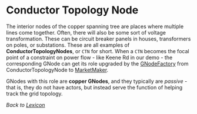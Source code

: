 # Conductor Topology Node

The interior nodes of the copper spanning tree are places where multiple lines come together. Often, there will also be some sort of voltage transformation. These can be circuit breaker panels in houses, transformers on poles, or substations. These are all examples of **ConductorTopologyNodes**, or `CTN` for short. When a `CTN` becomes the focal point of a constraint on power flow - like Keene Rd in our demo - the corresponding GNode can get its role upgraded by the [GNodeFactory](g-node-factory) from ConductorTopologyNode to
[MarketMaker](market-maker).

GNodes with this role are **copper GNodes**, and they typically are _passive_ - that is, they do not have actors, but instead serve the function of helping track the grid topology.

_Back to [Lexicon](lexicon.md)_
